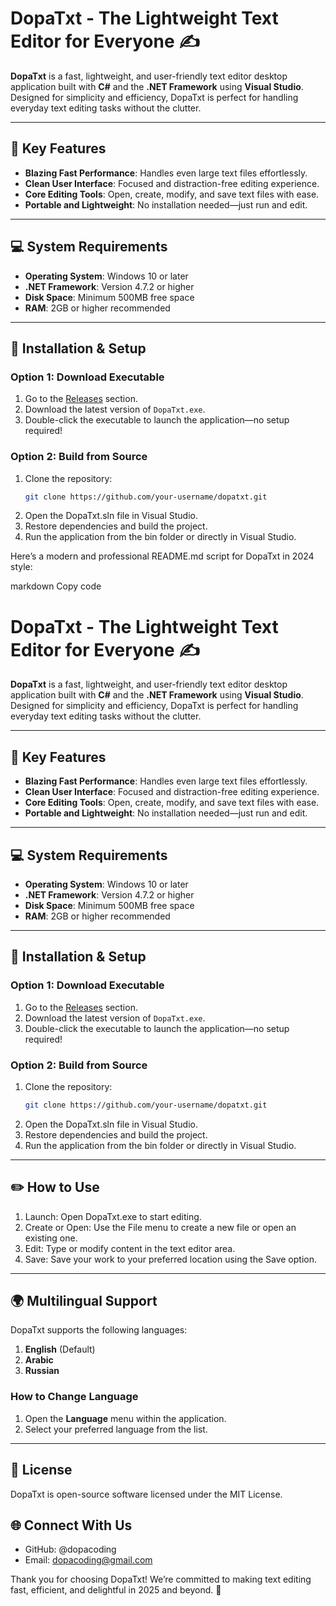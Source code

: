 # DopaTxt - The Lightweight Text Editor for Everyone ✍️

**DopaTxt** is a fast, lightweight, and user-friendly text editor desktop application built with **C#** and the **.NET Framework** using **Visual Studio**. Designed for simplicity and efficiency, DopaTxt is perfect for handling everyday text editing tasks without the clutter.

---

## 🌟 Key Features

- **Blazing Fast Performance**: Handles even large text files effortlessly.
- **Clean User Interface**: Focused and distraction-free editing experience.
- **Core Editing Tools**: Open, create, modify, and save text files with ease.
- **Portable and Lightweight**: No installation needed—just run and edit.

---

## 💻 System Requirements

- **Operating System**: Windows 10 or later
- **.NET Framework**: Version 4.7.2 or higher
- **Disk Space**: Minimum 500MB free space
- **RAM**: 2GB or higher recommended

---

## 🚀 Installation & Setup

### Option 1: Download Executable
1. Go to the [Releases](https://github.com/your-username/dopatxt/releases) section.
2. Download the latest version of `DopaTxt.exe`.
3. Double-click the executable to launch the application—no setup required!

### Option 2: Build from Source
1. Clone the repository:
   ```bash
   git clone https://github.com/your-username/dopatxt.git
2. Open the DopaTxt.sln file in Visual Studio.
3. Restore dependencies and build the project.
4. Run the application from the bin folder or directly in Visual Studio.


Here’s a modern and professional README.md script for DopaTxt in 2024 style:

markdown
Copy code
# DopaTxt - The Lightweight Text Editor for Everyone ✍️

**DopaTxt** is a fast, lightweight, and user-friendly text editor desktop application built with **C#** and the **.NET Framework** using **Visual Studio**. Designed for simplicity and efficiency, DopaTxt is perfect for handling everyday text editing tasks without the clutter.

---

## 🌟 Key Features

- **Blazing Fast Performance**: Handles even large text files effortlessly.
- **Clean User Interface**: Focused and distraction-free editing experience.
- **Core Editing Tools**: Open, create, modify, and save text files with ease.
- **Portable and Lightweight**: No installation needed—just run and edit.

---

## 💻 System Requirements

- **Operating System**: Windows 10 or later
- **.NET Framework**: Version 4.7.2 or higher
- **Disk Space**: Minimum 500MB free space
- **RAM**: 2GB or higher recommended

---

## 🚀 Installation & Setup

### Option 1: Download Executable
1. Go to the [Releases](https://github.com/your-username/dopatxt/releases) section.
2. Download the latest version of `DopaTxt.exe`.
3. Double-click the executable to launch the application—no setup required!

### Option 2: Build from Source
1. Clone the repository:
   ```bash
   git clone https://github.com/your-username/dopatxt.git
2. Open the DopaTxt.sln file in Visual Studio.
3. Restore dependencies and build the project.
4. Run the application from the bin folder or directly in Visual Studio.

---

## ✏️ How to Use
1. Launch: Open DopaTxt.exe to start editing.
2. Create or Open: Use the File menu to create a new file or open an existing one.
3. Edit: Type or modify content in the text editor area.
4. Save: Save your work to your preferred location using the Save option.

---

## 🌍 Multilingual Support

DopaTxt supports the following languages:
1. **English** (Default)
2. **Arabic**
3. **Russian**

### How to Change Language
1. Open the **Language** menu within the application.
2. Select your preferred language from the list.

---

## 📜 License
DopaTxt is open-source software licensed under the MIT License. 

## 🌐 Connect With Us
- GitHub: @dopacoding
- Email: dopacoding@gmail.com

Thank you for choosing DopaTxt! We’re committed to making text editing fast, efficient, and delightful in 2025 and beyond. 🚀
